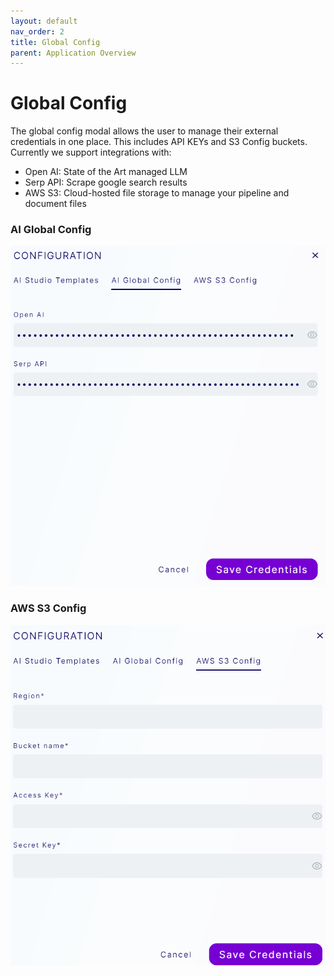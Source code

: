```yaml
---
layout: default
nav_order: 2
title: Global Config
parent: Application Overview
---
```

# Global Config

The global config modal allows the user to manage their external credentials in one place.
This includes API KEYs and S3 Config buckets. Currently we support integrations with:
* Open AI: State of the Art managed LLM
* Serp API: Scrape google search results
* AWS S3: Cloud-hosted file storage to manage your pipeline and document files

### AI Global Config
<img src="images/Screenshot_AIGlobalConfig.png"/>

### AWS S3 Config
<img src="images/Screenshot_AWSS3Config.png"/>
